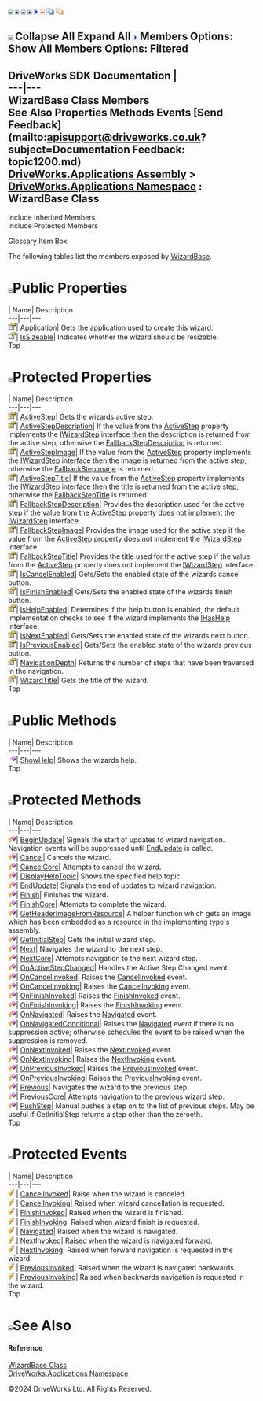 ![](dotnetimages/collapse.gif) ![](dotnetimages/expand.gif) ![](dotnetimages/collapse.gif) ![](dotnetimages/expand.gif) ![](dotnetimages/drpdown.gif) ![](dotnetimages/drpdown_orange.gif) ![](dotnetimages/copycode.gif) ![](dotnetimages/copycodeHighlight.gif)

![](dotnetimages/collapse.gif) Collapse All Expand All ![](dotnetimages/drpdown.gif) Members Options: Show All  Members Options: Filtered   
---  
DriveWorks SDK Documentation  |   
---|---  
WizardBase Class Members   
See Also Properties Methods Events [Send Feedback](mailto:apisupport@driveworks.co.uk?subject=Documentation Feedback: topic1200.md)  
[DriveWorks.Applications Assembly](topic13.md) > [DriveWorks.Applications Namespace](topic16.md) : WizardBase Class  
---  
  
Include Inherited Members    
Include Protected Members  


Glossary Item Box

The following tables list the members exposed by [WizardBase](topic1200.md).

# ![](dotnetimages/collapse.gif)Public Properties

| Name| Description  
---|---|---  
![Public Property](dotnetimages/publicProperty.gif)| [Application](topic1236.md)| Gets the application used to create this wizard.   
![Public Property](dotnetimages/publicProperty.gif)| [IsSizeable](topic1245.md)| Indicates whether the wizard should be resizable.   
Top

# ![](dotnetimages/collapse.gif)Protected Properties

| Name| Description  
---|---|---  
![Protected Property](dotnetimages/protectedProperty.gif)| [ActiveStep](topic1232.md)| Gets the wizards active step.   
![Protected Property](dotnetimages/protectedProperty.gif)| [ActiveStepDescription](topic1233.md)| If the value from the [ActiveStep](topic1232.md) property implements the [IWizardStep](topic648.md) interface then the description is returned from the active step, otherwise the [FallbackStepDescription](topic1237.md) is returned.   
![Protected Property](dotnetimages/protectedProperty.gif)| [ActiveStepImage](topic1234.md)| If the value from the [ActiveStep](topic1232.md) property implements the [IWizardStep](topic648.md) interface then the image is returned from the active step, otherwise the [FallbackStepImage](topic1238.md) is returned.   
![Protected Property](dotnetimages/protectedProperty.gif)| [ActiveStepTitle](topic1235.md)| If the value from the [ActiveStep](topic1232.md) property implements the [IWizardStep](topic648.md) interface then the title is returned from the active step, otherwise the [FallbackStepTitle](topic1239.md) is returned.   
![Protected Property](dotnetimages/protectedProperty.gif)| [FallbackStepDescription](topic1237.md)| Provides the description used for the active step if the value from the [ActiveStep](topic1232.md) property does not implement the [IWizardStep](topic648.md) interface.   
![Protected Property](dotnetimages/protectedProperty.gif)| [FallbackStepImage](topic1238.md)| Provides the image used for the active step if the value from the [ActiveStep](topic1232.md) property does not implement the [IWizardStep](topic648.md) interface.   
![Protected Property](dotnetimages/protectedProperty.gif)| [FallbackStepTitle](topic1239.md)| Provides the title used for the active step if the value from the [ActiveStep](topic1232.md) property does not implement the [IWizardStep](topic648.md) interface.   
![Protected Property](dotnetimages/protectedProperty.gif)| [IsCancelEnabled](topic1240.md)| Gets/Sets the enabled state of the wizards cancel button.   
![Protected Property](dotnetimages/protectedProperty.gif)| [IsFinishEnabled](topic1241.md)| Gets/Sets the enabled state of the wizards finish button.   
![Protected Property](dotnetimages/protectedProperty.gif)| [IsHelpEnabled](topic1242.md)| Determines if the help button is enabled, the default implementation checks to see if the wizard implements the [IHasHelp](topic288.md) interface.   
![Protected Property](dotnetimages/protectedProperty.gif)| [IsNextEnabled](topic1243.md)| Gets/Sets the enabled state of the wizards next button.   
![Protected Property](dotnetimages/protectedProperty.gif)| [IsPreviousEnabled](topic1244.md)| Gets/Sets the enabled state of the wizards previous button.   
![Protected Property](dotnetimages/protectedProperty.gif)| [NavigationDepth](topic1246.md)| Returns the number of steps that have been traversed in the navigation.   
![Protected Property](dotnetimages/protectedProperty.gif)| [WizardTitle](topic1247.md)| Gets the title of the wizard.   
Top

# ![](dotnetimages/collapse.gif)Public Methods

| Name| Description  
---|---|---  
![Public Method](dotnetimages/publicMethod.gif)| [ShowHelp](topic1231.md)| Shows the wizards help.   
Top

# ![](dotnetimages/collapse.gif)Protected Methods

| Name| Description  
---|---|---  
![Protected Method](dotnetimages/protectedMethod.gif)| [BeginUpdate](topic1206.md)| Signals the start of updates to wizard navigation. Navigation events will be suppressed until [EndUpdate](topic1210.md) is called.   
![Protected Method](dotnetimages/protectedMethod.gif)| [Cancel](topic1207.md)| Cancels the wizard.   
![Protected Method](dotnetimages/protectedMethod.gif)| [CancelCore](topic1208.md)| Attempts to cancel the wizard.   
![Protected Method](dotnetimages/protectedMethod.gif)| [DisplayHelpTopic](topic1209.md)| Shows the specified help topic.   
![Protected Method](dotnetimages/protectedMethod.gif)| [EndUpdate](topic1210.md)| Signals the end of updates to wizard navigation.   
![Protected Method](dotnetimages/protectedMethod.gif)| [Finish](topic1211.md)| Finishes the wizard.   
![Protected Method](dotnetimages/protectedMethod.gif)| [FinishCore](topic1212.md)| Attempts to complete the wizard.   
![Protected Method](dotnetimages/protectedMethod.gif)| [GetHeaderImageFromResource](topic1213.md)| A helper function which gets an image which has been embedded as a resource in the implementing type's assembly.   
![Protected Method](dotnetimages/protectedMethod.gif)| [GetInitialStep](topic1214.md)| Gets the initial wizard step.   
![Protected Method](dotnetimages/protectedMethod.gif)| [Next](topic1215.md)| Navigates the wizard to the next step.   
![Protected Method](dotnetimages/protectedMethod.gif)| [NextCore](topic1216.md)| Attempts navigation to the next wizard step.   
![Protected Method](dotnetimages/protectedMethod.gif)| [OnActiveStepChanged](topic1217.md)| Handles the Active Step Changed event.   
![Protected Method](dotnetimages/protectedMethod.gif)| [OnCancelInvoked](topic1218.md)| Raises the [CancelInvoked](topic1248.md) event.   
![Protected Method](dotnetimages/protectedMethod.gif)| [OnCancelInvoking](topic1219.md)| Raises the [CancelInvoking](topic1249.md) event.   
![Protected Method](dotnetimages/protectedMethod.gif)| [OnFinishInvoked](topic1220.md)| Raises the [FinishInvoked](topic1250.md) event.   
![Protected Method](dotnetimages/protectedMethod.gif)| [OnFinishInvoking](topic1221.md)| Raises the [FinishInvoking](topic1251.md) event.   
![Protected Method](dotnetimages/protectedMethod.gif)| [OnNavigated](topic1222.md)| Raises the [Navigated](topic1252.md) event.   
![Protected Method](dotnetimages/protectedMethod.gif)| [OnNavigatedConditional](topic1223.md)| Raises the [Navigated](topic1252.md) event if there is no suppression active; otherwise schedules the event to be raised when the suppression is removed.   
![Protected Method](dotnetimages/protectedMethod.gif)| [OnNextInvoked](topic1224.md)| Raises the [NextInvoked](topic1253.md) event.   
![Protected Method](dotnetimages/protectedMethod.gif)| [OnNextInvoking](topic1225.md)| Raises the [NextInvoking](topic1254.md) event.   
![Protected Method](dotnetimages/protectedMethod.gif)| [OnPreviousInvoked](topic1226.md)| Raises the [PreviousInvoked](topic1255.md) event.   
![Protected Method](dotnetimages/protectedMethod.gif)| [OnPreviousInvoking](topic1227.md)| Raises the [PreviousInvoking](topic1256.md) event.   
![Protected Method](dotnetimages/protectedMethod.gif)| [Previous](topic1228.md)| Navigates the wizard to the previous step.   
![Protected Method](dotnetimages/protectedMethod.gif)| [PreviousCore](topic1229.md)| Attempts navigation to the previous wizard step.   
![Protected Method](dotnetimages/protectedMethod.gif)| [PushStep](topic1230.md)| Manual pushes a step on to the list of previous steps. May be useful if GetInitialStep returns a step other than the zeroeth.   
Top

# ![](dotnetimages/collapse.gif)Protected Events

| Name| Description  
---|---|---  
![Protected Event](dotnetimages/protectedEvent.gif)| [CancelInvoked](topic1248.md)| Raise when the wizard is canceled.   
![Protected Event](dotnetimages/protectedEvent.gif)| [CancelInvoking](topic1249.md)| Raised when wizard cancellation is requested.   
![Protected Event](dotnetimages/protectedEvent.gif)| [FinishInvoked](topic1250.md)| Raised when the wizard is finished.   
![Protected Event](dotnetimages/protectedEvent.gif)| [FinishInvoking](topic1251.md)| Raised when wizard finish is requested.   
![Protected Event](dotnetimages/protectedEvent.gif)| [Navigated](topic1252.md)| Raised when the wizard is navigated.   
![Protected Event](dotnetimages/protectedEvent.gif)| [NextInvoked](topic1253.md)| Raised when the wizard is navigated forward.   
![Protected Event](dotnetimages/protectedEvent.gif)| [NextInvoking](topic1254.md)| Raised when forward navigation is requested in the wizard.   
![Protected Event](dotnetimages/protectedEvent.gif)| [PreviousInvoked](topic1255.md)| Raised when the wizard is navigated backwards.   
![Protected Event](dotnetimages/protectedEvent.gif)| [PreviousInvoking](topic1256.md)| Raised when backwards navigation is requested in the wizard.   
Top

# ![](dotnetimages/collapse.gif)See Also

#### Reference

[WizardBase Class](topic1200.md)   
[DriveWorks.Applications Namespace](topic16.md)

©2024 DriveWorks Ltd. All Rights Reserved.
